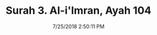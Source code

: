 ---
title       : "Surah 3. Al-i'Imran, Ayah 104"
date        : 7/25/2018 2:50:11 PM
draft       : false
type        : "quran"
layout      : "compare"
BookCode    : "CMP"
SurahNumber : "3"
AyahNumber  : "104"
TotalAyah   : "200"
---